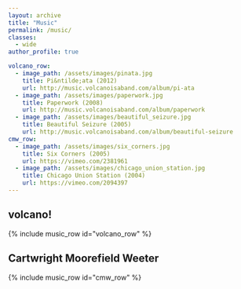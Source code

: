 ```yaml
---
layout: archive
title: "Music"
permalink: /music/
classes:
  - wide
author_profile: true

volcano_row:
  - image_path: /assets/images/pinata.jpg
    title: Pi&ntilde;ata (2012)
    url: http://music.volcanoisaband.com/album/pi-ata
  - image_path: /assets/images/paperwork.jpg
    title: Paperwork (2008)
    url: http://music.volcanoisaband.com/album/paperwork
  - image_path: /assets/images/beautiful_seizure.jpg
    title: Beautiful Seizure (2005)
    url: http://music.volcanoisaband.com/album/beautiful-seizure
cmw_row:
  - image_path: /assets/images/six_corners.jpg
    title: Six Corners (2005)
    url: https://vimeo.com/2381961
  - image_path: /assets/images/chicago_union_station.jpg
    title: Chicago Union Station (2004)
    url: https://vimeo.com/2094397
---
```


volcano!
-------
{% include music_row id="volcano_row" %}

Cartwright Moorefield Weeter
-------
{% include music_row id="cmw_row" %}
